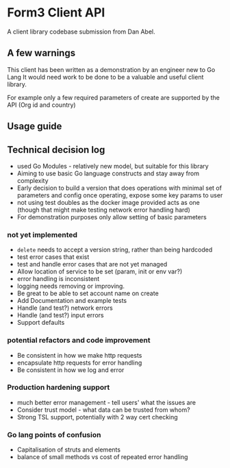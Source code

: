 # Form3 Client API

A client library codebase submission from Dan Abel.

## A few warnings
This client has been written as a demonstration by an engineer new to Go Lang
It would need work to be done to be a valuable and useful client library.

For example only a few required parameters of create are supported by the API (Org id and country)

## Usage guide


## Technical decision log
- used Go Modules - relatively new model, but suitable for this library
- Aiming to use basic Go language constructs and stay away from complexity    
- Early decision to build a version that does operations with minimal 
  set of parameters and config once operating, expose some key params to
  user
- not using test doubles as the docker image provided acts as one (though that 
  might make testing network error handling hard) 
- For demonstration purposes only allow setting of basic parameters   

### not yet implemented
* `delete` needs to accept a version string, rather than being hardcoded
* test error cases that exist
* test and handle error cases that are not yet managed
* Allow location of service to be set (param, init or env var?)
* error handling is inconsistent
* logging needs removing or improving.
* Be great to be able to set account name on create  
* Add Documentation and example tests
* Handle (and test?) network errors 
* Handle (and test?) input errors
* Support defaults

### potential refactors and code improvement 
 * Be consistent in how we make http requests
 * encapsulate http requests for error handling
 * Be consistent in how we log and error 

### Production hardening support
* much better error management - tell users' what the issues are
* Consider trust model - what data can be trusted from whom?
* Strong TSL support, potentially with 2 way cert checking

### Go lang points of confusion
* Capitalisation of struts and elements
* balance of small methods vs cost of repeated error handling 